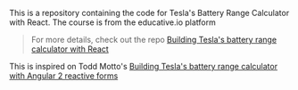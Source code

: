 This is a repository containing the code for Tesla's Battery Range Calculator with React. The course is from the educative.io platform

> For more details, check out the repo [Building Tesla's battery range calculator with React](https://github.com/gyver98/part1-react-tesla-battery-range-calculator-tutorial)

This is inspired on Todd Motto's [Building Tesla's battery range calculator with Angular 2 reactive forms](https://toddmotto.com/building-tesla-range-calculator-angular-2-reactive-forms)
